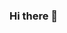 ### Hi there 👋

<!--
**Dryg1214/Dryg1214** is a ✨ _special_ ✨ repository because its `README.md` (this file) appears on your GitHub profile.

Here are some ideas to get you started:

- 🔭 I’m currently working on ...
- 🌱 I’m currently learning ...
- 👯 I’m looking to collaborate on ...
- 🤔 I’m looking for help with ...
- 💬 Ask me about ...
- 📫 How to reach me: ...
- 😄 Pronouns: ...
- ⚡ Fun fact: ...
-->


<!--
[![GitHub Streak](https://github-readme-streak-stats.herokuapp.com?user=Dryg1214&theme=dark&hide_border=%D0%BB%D0%BE%D0%B6%D0%BD%D1%8B%D0%B9&date_format=%5BY%20%5DM%20j&hide_current_streak=true&hide_longest_streak=true)](https://git.io/streak-stats)


[![Top Langs](https://github-readme-stats.vercel.app/api/top-langs/?username=Dryg1214&size_weight=0.5&count_weight=0.5)](https://github.com/anuraghazra/github-readme-stats)
-->
